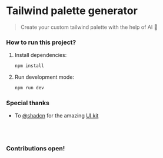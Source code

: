 # Tailwind palette generator

> Create your custom tailwind palette with the help of AI 💅

### How to run this project?

1. Install dependencies:

   ```sh
   npm install
   ```

2. Run development mode:
   ```sh
   npm run dev
   ```

### Special thanks

- To [@shadcn](https://github.com/shadcn) for the amazing [UI kit](https://ui.shadcn.com/)

<br/>
<br/>

### Contributions open!
